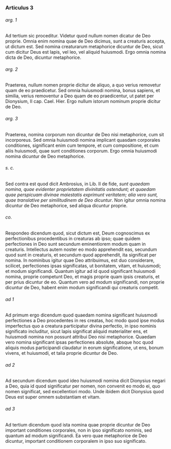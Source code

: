 ### Articulus 3

###### arg. 1
Ad tertium sic proceditur. Videtur quod nullum nomen dicatur de Deo proprie. Omnia enim nomina quae de Deo dicimus, sunt a creaturis accepta, ut dictum est. Sed nomina creaturarum metaphorice dicuntur de Deo, sicut cum dicitur Deus est lapis, vel leo, vel aliquid huiusmodi. Ergo omnia nomina dicta de Deo, dicuntur metaphorice.

###### arg. 2
Praeterea, nullum nomen proprie dicitur de aliquo, a quo verius removetur quam de eo praedicetur. Sed omnia huiusmodi nomina, bonus sapiens, et similia, verius removentur a Deo quam de eo praedicentur, ut patet per Dionysium, II cap. Cael. Hier. Ergo nullum istorum nominum proprie dicitur de Deo.

###### arg. 3
Praeterea, nomina corporum non dicuntur de Deo nisi metaphorice, cum sit incorporeus. Sed omnia huiusmodi nomina implicant quasdam corporales conditiones, significant enim cum tempore, et cum compositione, et cum aliis huiusmodi, quae sunt conditiones corporum. Ergo omnia huiusmodi nomina dicuntur de Deo metaphorice.

###### s. c.
Sed contra est quod dicit Ambrosius, in Lib. II de fide, *sunt quaedam nomina, quae evidenter proprietatem divinitatis ostendunt; et quaedam quae perspicuam divinae maiestatis exprimunt veritatem; alia vero sunt, quae translative per similitudinem de Deo dicuntur*. Non igitur omnia nomina dicuntur de Deo metaphorice, sed aliqua dicuntur proprie.

###### co.
Respondeo dicendum quod, sicut dictum est, Deum cognoscimus ex perfectionibus procedentibus in creaturas ab ipso; quae quidem perfectiones in Deo sunt secundum eminentiorem modum quam in creaturis. Intellectus autem noster eo modo apprehendit eas, secundum quod sunt in creaturis, et secundum quod apprehendit, ita significat per nomina. In nominibus igitur quae Deo attribuimus, est duo considerare, scilicet, perfectiones ipsas significatas, ut bonitatem, vitam, et huiusmodi; et modum significandi. Quantum igitur ad id quod significant huiusmodi nomina, proprie competunt Deo, et magis proprie quam ipsis creaturis, et per prius dicuntur de eo. Quantum vero ad modum significandi, non proprie dicuntur de Deo, habent enim modum significandi qui creaturis competit.

###### ad 1
Ad primum ergo dicendum quod quaedam nomina significant huiusmodi perfectiones a Deo procedentes in res creatas, hoc modo quod ipse modus imperfectus quo a creatura participatur divina perfectio, in ipso nominis significato includitur, sicut lapis significat aliquid materialiter ens, et huiusmodi nomina non possunt attribui Deo nisi metaphorice. Quaedam vero nomina significant ipsas perfectiones absolute, absque hoc quod aliquis modus participandi claudatur in eorum significatione, ut ens, bonum vivens, et huiusmodi, et talia proprie dicuntur de Deo.

###### ad 2
Ad secundum dicendum quod ideo huiusmodi nomina dicit Dionysius negari a Deo, quia id quod significatur per nomen, non convenit eo modo ei, quo nomen significat, sed excellentiori modo. Unde ibidem dicit Dionysius quod Deus est super omnem substantiam et vitam.

###### ad 3
Ad tertium dicendum quod ista nomina quae proprie dicuntur de Deo important conditiones corporales, non in ipso significato nominis, sed quantum ad modum significandi. Ea vero quae metaphorice de Deo dicuntur, important conditionem corporalem in ipso suo significato.

